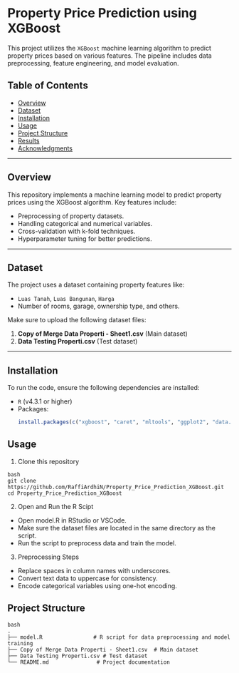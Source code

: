# Property Price Prediction using XGBoost

This project utilizes the `XGBoost` machine learning algorithm to predict property prices based on various features. The pipeline includes data preprocessing, feature engineering, and model evaluation.

## Table of Contents
- [Overview](#overview)
- [Dataset](#dataset)
- [Installation](#installation)
- [Usage](#usage)
- [Project Structure](#project-structure)
- [Results](#results)
- [Acknowledgments](#acknowledgments)

---

## Overview
This repository implements a machine learning model to predict property prices using the XGBoost algorithm. Key features include:
- Preprocessing of property datasets.
- Handling categorical and numerical variables.
- Cross-validation with k-fold techniques.
- Hyperparameter tuning for better predictions.

---

## Dataset
The project uses a dataset containing property features like:
- `Luas Tanah`, `Luas Bangunan`, `Harga`
- Number of rooms, garage, ownership type, and others.

Make sure to upload the following dataset files:
1. **Copy of Merge Data Properti - Sheet1.csv** (Main dataset)
2. **Data Testing Properti.csv** (Test dataset)

---

## Installation
To run the code, ensure the following dependencies are installed:
- `R` (v4.3.1 or higher)
- Packages: 
  ```r
  install.packages(c("xgboost", "caret", "mltools", "ggplot2", "data.table"))

## Usage
1. Clone this repository
```
bash
git clone https://github.com/RaffiArdhiN/Property_Price_Prediction_XGBoost.git
cd Property_Price_Prediction_XGBoost
```
2. Open and Run the R Scipt
- Open model.R in RStudio or VSCode.
- Make sure the dataset files are located in the same directory as the script.
- Run the script to preprocess data and train the model.
3. Preprocessing Steps
- Replace spaces in column names with underscores.
- Convert text data to uppercase for consistency.
- Encode categorical variables using one-hot encoding.

## Project Structure
```
bash
.
├── model.R                # R script for data preprocessing and model training
├── Copy of Merge Data Properti - Sheet1.csv  # Main dataset
├── Data Testing Properti.csv # Test dataset
└── README.md               # Project documentation
```
